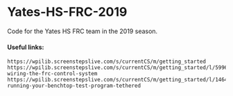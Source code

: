 # Yates-HS-FRC-2019
Code for the Yates HS FRC team in the 2019 season.

#### Useful links:

```
https://wpilib.screenstepslive.com/s/currentCS/m/getting_started
https://wpilib.screenstepslive.com/s/currentCS/m/getting_started/l/599673-wiring-the-frc-control-system
https://wpilib.screenstepslive.com/s/currentCS/m/getting_started/l/146462-running-your-benchtop-test-program-tethered
```
